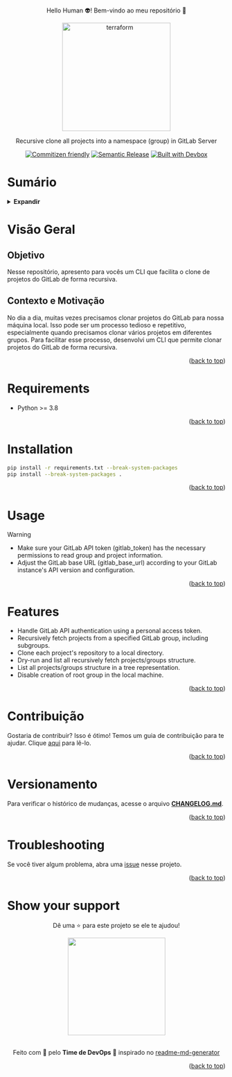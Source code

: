 <!-- BEGIN_DOCS -->
<div align="center">

<a name="readme-top"></a>

Hello Human 👽! Bem-vindo ao meu repositório 👋

<img alt="terraform" src="https://natanfelles.github.io/assets/img_posts/gitlab.png" width="250px" float="center"/>

Recursive clone all projects into a namespace (group) in GitLab Server

[![Commitizen friendly](https://img.shields.io/badge/commitizen-friendly-brightgreen.svg)](https://www.conventionalcommits.org/en/v1.0.0/)
[![Semantic Release](https://img.shields.io/badge/%20%20%F0%9F%93%A6%F0%9F%9A%80-semantic--release-e10079.svg)](https://semantic-release.gitbook.io/semantic-release/usage/configuration)
[![Built with Devbox](https://jetpack.io/img/devbox/shield_galaxy.svg)](https://jetpack.io/devbox/docs/contributor-quickstart/)

</div>

# Sumário

<details>
  <summary><strong>Expandir</strong></summary>

<!-- START doctoc generated TOC please keep comment here to allow auto update -->
<!-- DON'T EDIT THIS SECTION, INSTEAD RE-RUN doctoc TO UPDATE -->

- [Visão Geral](#vis%C3%A3o-geral)
  - [Objetivo](#objetivo)
  - [Contexto e Motivação](#contexto-e-motiva%C3%A7%C3%A3o)
- [Instalação](#instala%C3%A7%C3%A3o)
- [Requisitos](#requisitos)
- [Usage](#usage)
- [Features](#features)
- [Contribuição](#contribui%C3%A7%C3%A3o)
- [Versionamento](#versionamento)
- [Troubleshooting](#troubleshooting)
- [Show your support](#show-your-support)

<!-- END doctoc generated TOC please keep comment here to allow auto update -->

<p align="right">(<a href="#readme-top">back to top</a>)</p>

</details>

# Visão Geral

## Objetivo

Nesse repositório, apresento para vocês um CLI que facilita o clone de projetos do GitLab de forma recursiva.

## Contexto e Motivação

No dia a dia, muitas vezes precisamos clonar projetos do GitLab para nossa máquina local. Isso pode ser um processo tedioso e repetitivo, especialmente quando precisamos clonar vários projetos em diferentes grupos. Para facilitar esse processo, desenvolvi um CLI que permite clonar projetos do GitLab de forma recursiva.

<p align="right">(<a href="#readme-top">back to top</a>)</p>

# Requirements

- Python >= 3.8

<p align="right">(<a href="#readme-top">back to top</a>)</p>

# Installation

```bash
pip install -r requirements.txt --break-system-packages
pip install --break-system-packages .
```

<p align="right">(<a href="#readme-top">back to top</a>)</p>

# Usage

> [!WARNING]
>
> - Make sure your GitLab API token (gitlab_token) has the necessary permissions to read group and project information.
> - Adjust the GitLab base URL (gitlab_base_url) according to your GitLab instance's API version and configuration.

<p align="right">(<a href="#readme-top">back to top</a>)</p>

# Features

- Handle GitLab API authentication using a personal access token.
- Recursively fetch projects from a specified GitLab group, including subgroups.
- Clone each project's repository to a local directory.
- Dry-run and list all recursively fetch projects/groups structure.
- List all projects/groups structure in a tree representation.
- Disable creation of root group in the local machine.

<p align="right">(<a href="#readme-top">back to top</a>)</p>

# Contribuição

Gostaria de contribuir? Isso é ótimo! Temos um guia de contribuição para te ajudar. Clique [aqui](CONTRIBUTING.md) para lê-lo.

<p align="right">(<a href="#readme-top">back to top</a>)</p>

# Versionamento

Para verificar o histórico de mudanças, acesse o arquivo [**CHANGELOG.md**](CHANGELOG.md).

<p align="right">(<a href="#readme-top">back to top</a>)</p>

# Troubleshooting

Se você tiver algum problema, abra uma [issue](https://github.com/lpsm-dev/gitlabrc/issues/new/choose) nesse projeto.

<p align="right">(<a href="#readme-top">back to top</a>)</p>

# Show your support

<div align="center">

Dê uma ⭐️ para este projeto se ele te ajudou!

<img src="https://github.com/lpsm-dev/lpsm-dev/blob/0062b174ec9877e6dfc78817f314b4a0690f63ff/.github/assets/yoda.gif" width="225"/>

<br>
<br>

Feito com 💜 pelo **Time de DevOps** :wave: inspirado no [readme-md-generator](https://github.com/kefranabg/readme-md-generator)

</div>

<p align="right">(<a href="#readme-top">back to top</a>)</p>
<!-- END_DOCS -->
